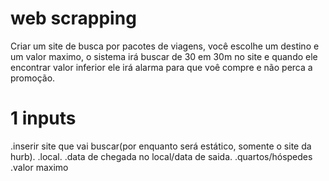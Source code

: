 # web scrapping



Criar um site de busca por pacotes de viagens, você escolhe um destino e um valor maximo, o sistema irá buscar de 30 em 30m no site e quando ele encontrar valor inferior ele irá alarma para que voê compre e não perca a promoção.

# 1 inputs
.inserir site que vai buscar(por enquanto será estático, somente o site da hurb).
.local.
.data de chegada no local/data de saida.
.quartos/hóspedes
.valor maximo




